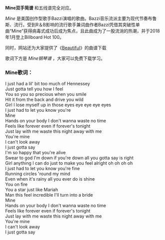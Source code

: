 

**Mine双手简谱** 和五线谱完全对应。

_Mine_
是美国创作型歌手Bazzi演唱的歌曲。Bazzi音乐流派主要为现代节奏布鲁斯、流行。受到R＆B影响的流行歌手兼词曲作者Bazzi凭借其突破性单曲“Mine”获得病毒式成功后成为焦点，且此曲成为了一股流淌的热潮，并于2018年1月登上Billboard
Hot 100。

同时，网站还为大家提供了《[Beautiful](Music-9855-Beautiful-Bazzi.html "Beautiful")》的曲谱下载

歌词下方是 _Mine钢琴谱_ ，大家可以免费下载学习。

### Mine歌词：

I just had a lil' bit too much of Hennessey  
Just gotta tell you how I feel  
You so you so precious when you smile  
Hit it from the back and drive you wild  
Girl I lose myself up in those eyes eye eye eye eyes  
I just had to let you know you're  
Mine  
Hands on your body I don't wanna waste no time  
Feels like forever even if forever's tonight  
Just lay with me waste this night away with me  
You're mine  
I can't look away  
I just gotta say  
I'm so happy that you're alive  
Swear to god I'm down if you're down all you gotta say is right  
Girl anything I can do just to make you feel alright oh oh oh oh  
I just had to let you know you're fine  
Running circles 'round my mind  
Even when it's rainy all you ever do is shine  
You on fire  
You a star just like Mariah  
Man this feel incredible I'll turn into a bride  
Mine  
Hands on your body I don't wanna waste no time  
Feels like forever even if forever's tonight  
Just lay with me waste this night away with me  
You're mine  
I can't look away  
I just gotta say

